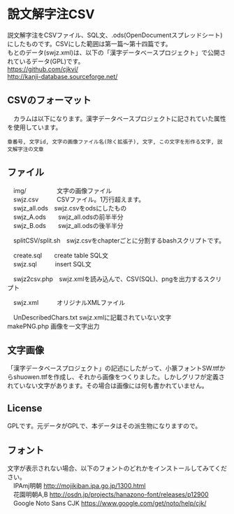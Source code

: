 # 說文解字注CSV
説文解字注をCSVファイル、SQL文、.ods(OpenDocumentスプレッドシート) にしたものです。CSVにした範囲は第一篇〜第十四篇です。  
もとのデータ(swjz.xml)は、以下の「漢字データベースプロジェクト」で公開されているデータ(GPL)です。  
https://github.com/cjkvi/  
http://kanji-database.sourceforge.net/  
  
  
## CSVのフォーマット
　カラムは以下になります。漢字データベースプロジェクトに記されていた属性を使用しています。  
  
    章番号, 文字id, 文字の画像ファイル名(除く拡張子), 文字, この文字を形作る文字, 説文解字注の文章  
  
  
## ファイル
　img/　　　　　文字の画像ファイル  
　swjz.csv　　　CSVファイル。1万行超えます。  
　swjz_all.ods　swjz.csvをodsにしたもの  
　swjz_A.ods　　swjz_all.odsの前半半分  
　swjz_B.ods　　swjz_all.odsの後半半分  

　splitCSV/split.sh　swjz.csvをchapterごとに分割するbashスクリプトです。  
  
　create.sql　　create table SQL文  
　swjz.sql　　　insert SQL文  
  
　swjz2csv.php　swjz.xmlを読み込んで、CSV(SQL)、pngを出力するスクリプト  
  
　swjz.xml　　　オリジナルXMLファイル  

　UnDescribedChars.txt	swjz.xmlに記載されていない文字  
  makePNG.php	画像を一文字出力  
  
  
## 文字画像
「漢字データベースプロジェクト」の記述にしたがって、小篆フォントSW.ttfからshuowen.ttfを作成し、それから画像をつくりました。しかしグリフが定義されていない文字があります。その場合は画像には何も書かれていません。  
  
  
## License
GPLです。元データがGPLで、本データはその派生物になりますので。  
  
  
## フォント
文字が表示されない場合、以下のフォントのどれかをインストールしてみてください。  
　IPAmj明朝	http://mojikiban.ipa.go.jp/1300.html  
　花園明朝A,B	http://osdn.jp/projects/hanazono-font/releases/p12900  
　Google Noto Sans CJK	https://www.google.com/get/noto/help/cjk/  
  
